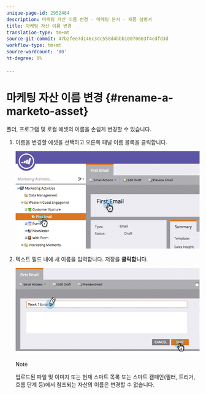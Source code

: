 ```yaml
---
unique-page-id: 2952484
description: 마케팅 자산 이름 변경 - 마케팅 문서 - 제품 설명서
title: 마케팅 자산 이름 변경
translation-type: tm+mt
source-git-commit: 47b2fee7d146c3dc558d4bbb10070683f4cdfd3d
workflow-type: tm+mt
source-wordcount: '80'
ht-degree: 0%

---
```



# 마케팅 자산 이름 변경 {#rename-a-marketo-asset}

폴더, 프로그램 및 로컬 에셋의 이름을 손쉽게 변경할 수 있습니다.

1. 이름을 변경할 에셋을 선택하고 오른쪽 패널 이름 블록을 클릭합니다.

   ![](assets/image2015-4-10-17-19-48.png)

1. 텍스트 필드 내에 새 이름을 입력합니다. 저장을 **클릭합니다**.

   ![](assets/image2015-4-10-17-3a19-3a33.png)

   >[!NOTE]
   >
   >업로드된 파일 및 이미지 또는 현재 스마트 목록 또는 스마트 캠페인(필터, 트리거, 흐름 단계 등)에서 참조되는 자산의 이름은 변경할 수 없습니다.

